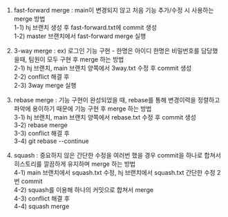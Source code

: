1. fast-forward merge : main이 변경되지 않고 처음 기능 추가/수정 시 사용하는 merge 방법<br>
1-1) hj 브랜치 생성 후 fast-forward.txt에 commit 생성<br>
1-2) master 브랜치에서 fast-forward merge 실행<br>
   
3. 3-way merge : ex) 로그인 기능 구현 - 한명은 아이디 한명은 비밀번호를 담당했을때, 팀원이 모두 구현 후 merge 하는 방법<br>
2-1) hj 브랜치, main 브랜치 양쪽에서 3way.txt 수정 후 commit 생성<br>
2-2) conflict 해결 후 <br>
2-3) 3way merge 실행<br>

4. rebase merge : 기능 구현이 완성되었을 때, rebase를 통해 변경이력을 정렬하고 파악에 용이하기 때문에 기능 구현 후 merge 하는 방법<br>
3-1) hj 브랜치, main 브랜치 양쪽에서 rebase.txt 수정 후 commit 생성<br>
3-2) rebase merge<br>
3-3) conflict 해결 후<br>
3-4) git rebase --continue<br>

5. squash : 중요하지 않은 간단한 수정을 여러번 했을 경우 commit을 하나로 합쳐서 히스토리를 깔끔하게 유지하며 merge 하는 방법<br>
4-1) main 브랜치에서 squash.txt 수정, hj 브랜치에서 squash.txt 간단한 수정 2번 commit<br>
4-2) squash를 이용해 하나의 커밋으로 합쳐서 merge<br>
4-3) conflict 해결 후<br>
4-4) squash merge
